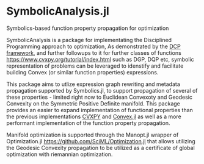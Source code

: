 # SymbolicAnalysis.jl

Symbolics-based function property propagation for optimization

SymbolicAnalysis is a package for implementating the Disciplined Programming approach to optimization,
As demonstrated by the [DCP framework](https://dcp.stanford.edu/), and further followups to it for further classes of
functions https://www.cvxpy.org/tutorial/index.html such as DGP, DQP etc, symbolic representation of problems can be leveraged
to idenstify and facilitate building Convex (or similar function properties) expressions.

This package aims to utlize expression graph rewriting and metadata propagation supported by Symbolics.jl, to support 
propagation of several of these properties - limited right now to Euclidean Convexoty and Geodesic Convexity on the Symmetric 
Positive Definite manifold. This package provides an easier to expand implementation of functional properties than the previous 
implementations [CVXPY](https://www.cvxpy.org/index.html) and [Convex.jl](https://github.com/jump-dev/Convex.jl) as well as a 
more performant implementation of the function property propagation. 

Manifold optimization is supported through the Manopt.jl wrapper of Optimization.jl https://github.com/SciML/Optimization.jl that
allows utilizing the Geodesic Convexity propagation to be utilized as a certificate of global optimization with riemannian optimization.
